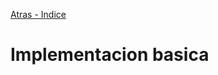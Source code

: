 [Atras - Indice](https://github.com/daniel18acevedo/DA2-Tecnologia/tree/angular-navigation)

# Implementacion basica
